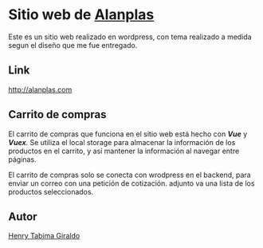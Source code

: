 # Sitio web de [Alanplas](http://alanplas.com)

Este es un sitio web realizado en wordpress, con tema realizado a medida segun el diseño que me fue entregado.

## Link
http://alanplas.com

## Carrito de compras
El carrito de compras que funciona en el sitio web está hecho con ***Vue*** y ***Vuex***. Se utiliza el local storage para almacenar la información de los productos en el carrito, y así mantener la información al navegar entre páginas.

El carrito de compras solo se conecta con wrodpress en el backend, para enviar un correo con una petición de cotización. adjunto va una lista de los productos seleccionados.

## Autor
[Henry Tabima Giraldo](https://henrytabima.com) 